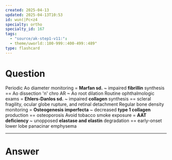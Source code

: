 ```yaml
---
created: 2025-04-13
updated: 2025-04-13T10:53
id: wun(|Pc<z4
specialty: ortho
specialty_id: 167
tags:
  - "source/ak-step1-v11:": 
  - theme/uworld::100-999::400-499::489"
type: flashcard
---
```


# Question
Periodic Ao diameter monitoring = **Marfan sd.** ~ impaired **fibrillin** synthesis == Ao dissection 'n' chro AR ~ Ao root dilation  Routine ophthalmologic exams = **Ehlers-Danlos sd.** ~ impaired **collagen** synthesis == scleral fragility, ocular globe rupture, and retinal detachment  Regular bone density monitoring = **Osteogenesis imperfecta** ~ decreased **type 1 collagen** production == osteoporosis  Avoid tobacco smoke exposure = **AAT deficiency** ~ unopposed **elastase and elastin** degradation == early-onset lower lobe panacinar emphysema

---

# Answer
